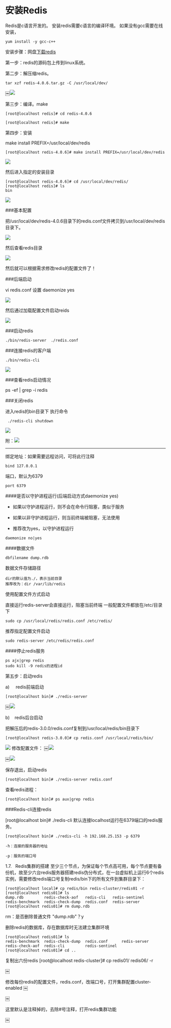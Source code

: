# 安装Redis


Redis是c语言开发的。
安装redis需要c语言的编译环境。
如果没有gcc需要在线安装，

```
yum install -y gcc-c++

```
安装步骤：网盘[下载redis](https://pan.baidu.com/s/1dFRofnz)

第一步：redis的源码包上传到linux系统。

第二步：解压缩redis。

```
tar xzf redis-4.0.6.tar.gz -C /usr/local/dev/ 

```

￼![](http://p2ehgqigv.bkt.clouddn.com/18-1-14/93043168.jpg)

第三步：编译。make 

```
[root@localhost redis]# cd redis-4.0.6

[root@localhost redis]# make

```
第四步：安装

make install PREFIX=/usr/local/dev/redis

```
[root@localhost redis-4.0.6]# make install PREFIX=/usr/local/dev/redis
```
![](http://p2ehgqigv.bkt.clouddn.com/18-3-14/10978241.jpg)

然后进入指定的安装目录

```
[root@localhost redis-4.0.6]# cd /usr/local/dev/redis/
[root@localhost redis]# ls
bin
```
![](http://p2ehgqigv.bkt.clouddn.com/18-3-14/39951880.jpg)


###基本配置

把/usr/local/dev/redis-4.0.6目录下的redis.conf文件拷贝到/usr/local/dev/redis目录下。

![](http://p2ehgqigv.bkt.clouddn.com/18-3-14/59414314.jpg)

然后查看redis目录

![](http://p2ehgqigv.bkt.clouddn.com/18-3-14/23833126.jpg)

然后就可以根据需求修改redis的配置文件了！


###后端启动

vi redis.conf 设置 daemonize yes 


![](http://p2ehgqigv.bkt.clouddn.com/18-3-14/95221801.jpg)

然后通过加载配置文件启动reids

![](http://p2ehgqigv.bkt.clouddn.com/18-3-14/91194905.jpg)


###启动redis
 ```
 ./bin/redis-server  ./redis.conf  
 ```
###连接redis的客户端

```
./bin/redis-cli 

```
![](http://p2ehgqigv.bkt.clouddn.com/18-3-14/1100874.jpg)

###查看redis启动情况

ps -ef | grep -i redis

###关闭redis

进入redis的bin目录下 执行命令

```
 ./redis-cli shutdown
```

![](http://p2ehgqigv.bkt.clouddn.com/18-3-14/18105010.jpg)

附：![](http://p2ehgqigv.bkt.clouddn.com/18-3-14/21408052.jpg)

---------------------------------------------------------

绑定地址：如果需要远程访问，可将此行注释

```
bind 127.0.0.1
```
端口，默认为6379

```
port 6379
```


####是否以守护进程运行(后端启动方式daemonize yes)

* 如果以守护进程运行，则不会在命令行阻塞，类似于服务

* 如果以非守护进程运行，则当前终端被阻塞，无法使用

* 推荐改为yes，以守护进程运行

```
daemonize no|yes
```

####数据文件

```
dbfilename dump.rdb
```



数据文件存储路径

```
dir的默认值为./，表示当前目录
推荐改为：dir /var/lib/redis

```


使用配置文件方式启动

直接运行redis-server会直接运行，阻塞当前终端
一般配置文件都放在/etc/目录下

```
sudo cp /usr/local/redis/redis.conf /etc/redis/
```
推荐指定配置文件启动

```
sudo redis-server /etc/redis/redis.conf
```
####停止redis服务

```
ps ajx|grep redis
sudo kill -9 redis的进程id
```

第五步：启动redis

a)     redis前端启动
```
[root@localhost bin]# ./redis-server

```
￼![](http://p2ehgqigv.bkt.clouddn.com/18-1-14/44685796.jpg)

b)    redis后台启动

把解压后的redis-3.0.0/redis.conf复制到/usr/local/redis/bin目录下

```
[root@localhost redis-3.0.0]# cp redis.conf /usr/local/redis/bin/
```
![](http://p2ehgqigv.bkt.clouddn.com/18-1-14/70600255.jpg)
修改配置文件：
￼![](http://p2ehgqigv.bkt.clouddn.com/18-1-14/70669502.jpg)

￼![](http://p2ehgqigv.bkt.clouddn.com/18-1-14/42042580.jpg)


保存退出，启动redis

```
[root@localhost bin]# ./redis-server redis.conf
```
查看redis进程：

```
[root@localhost bin]# ps aux|grep redis
```
###Redis-cli连接redis

[root@localhost bin]# ./redis-cli 
默认连接localhost运行在6379端口的redis服务。

```
[root@localhost bin]# ./redis-cli -h 192.168.25.153 -p 6379

-h：连接的服务器的地址

-p：服务的端口号
```

1.7.   Redis集群的搭建
至少三个节点，为保证每个节点高可用，每个节点要有备份机，故至少六台redis服务器搭建redis伪分布式，在一台虚拟机上运行6个redis实例，需要修改redis端口号复制redis/bin下的所有文件到集群目录下：

	[root@localhost local]# cp redis/bin redis-cluster/redis01 -r
	[root@localhost redis01]# ls
	dump.rdb         redis-check-aof   redis-cli   redis-sentinel
	redis-benchmark  redis-check-dump  redis.conf  redis-server
	[root@localhost redis01]# rm dump.rdb 
rm：是否删除普通文件 "dump.rdb"？y

删除redis的数据库，存在数据库时无法建立集群环境

```
[root@localhost redis01]# ls
redis-benchmark  redis-check-dump  redis.conf      redis-server
redis-check-aof  redis-cli         redis-sentinel
[root@localhost redis01]# cd ..

```
复制出六份redis
[root@localhost redis-cluster]# cp redis01/ redis06/ -r

￼


修改每份redis的配置文件，redis.conf，改端口号，打开集群配置cluster-enabled
￼

￼


这里默认是注释掉的，去除#号注释，打开redis集群功能

￼

<!--
create time: 2018-01-14 15:19:20
Author: Alfred

This file is created by Marboo<http://marboo.io> template file $MARBOO_HOME/.media/starts/default.md
本文件由 Marboo<http://marboo.io> 模板文件 $MARBOO_HOME/.media/starts/default.md 创建
-->

